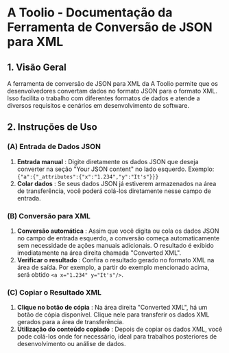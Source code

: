 # A Toolio - Documentação da Ferramenta de Conversão de JSON para XML

## 1. Visão Geral

A ferramenta de conversão de JSON para XML da A Toolio permite que os desenvolvedores convertam dados no formato JSON para o formato XML. Isso facilita o trabalho com diferentes formatos de dados e atende a diversos requisitos e cenários em desenvolvimento de software.

## 2. Instruções de Uso

### (A) Entrada de Dados JSON

1. **Entrada manual** : Digite diretamente os dados JSON que deseja converter na seção "Your JSON content" no lado esquerdo. Exemplo: `{"a":{"_attributes":{"x":"1.234","y":"It's"}}}`
2. **Colar dados** : Se seus dados JSON já estiverem armazenados na área de transferência, você poderá colá-los diretamente nesse campo de entrada.

### (B) Conversão para XML

1. **Conversão automática** : Assim que você digita ou cola os dados JSON no campo de entrada esquerdo, a conversão começa automaticamente sem necessidade de ações manuais adicionais. O resultado é exibido imediatamente na área direita chamada "Converted XML".
2. **Verificar o resultado** : Confira o resultado gerado no formato XML na área de saída. Por exemplo, a partir do exemplo mencionado acima, será obtido `<a x="1.234" y="It's"/>`.

### (C) Copiar o Resultado XML

1. **Clique no botão de cópia** : Na área direita "Converted XML", há um botão de cópia disponível. Clique nele para transferir os dados XML gerados para a área de transferência.
2. **Utilização do conteúdo copiado** : Depois de copiar os dados XML, você pode colá-los onde for necessário, ideal para trabalhos posteriores de desenvolvimento ou análise de dados.